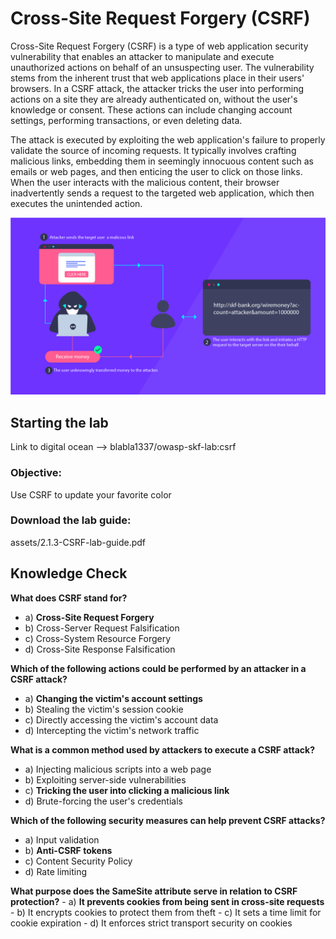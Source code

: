 # Cross-Site Request Forgery (CSRF)

Cross-Site Request Forgery (CSRF) is a type of web application security vulnerability that enables an attacker to manipulate and execute unauthorized actions on behalf of an unsuspecting user. The vulnerability stems from the inherent trust that web applications place in their users' browsers. In a CSRF attack, the attacker tricks the user into performing actions on a site they are already authenticated on, without the user's knowledge or consent. These actions can include changing account settings, performing transactions, or even deleting data.

The attack is executed by exploiting the web application's failure to properly validate the source of incoming requests. It typically involves crafting malicious links, embedding them in seemingly innocuous content such as emails or web pages, and then enticing the user to click on those links. When the user interacts with the malicious content, their browser inadvertently sends a request to the targeted web application, which then executes the unintended action.

![CSRF](assets/images/csrf.png)

## Starting the lab

Link to digital ocean --> blabla1337/owasp-skf-lab:csrf

### Objective:

Use CSRF to update your favorite color 

### Download the lab guide:

assets/2.1.3-CSRF-lab-guide.pdf

## Knowledge Check

**What does CSRF stand for?**
  - a) **Cross-Site Request Forgery**
  - b) Cross-Server Request Falsification
  - c) Cross-System Resource Forgery
  - d) Cross-Site Response Falsification

**Which of the following actions could be performed by an attacker in a CSRF attack?**
  - a) **Changing the victim's account settings**
  - b) Stealing the victim's session cookie
  - c) Directly accessing the victim's account data
  - d) Intercepting the victim's network traffic

**What is a common method used by attackers to execute a CSRF attack?**
  - a) Injecting malicious scripts into a web page
  - b) Exploiting server-side vulnerabilities
  - c) **Tricking the user into clicking a malicious link**
  - d) Brute-forcing the user's credentials

**Which of the following security measures can help prevent CSRF attacks?**
  - a) Input validation
  - b) **Anti-CSRF tokens**
  - c) Content Security Policy
  - d) Rate limiting

**What purpose does the SameSite attribute serve in relation to CSRF protection?**
    - a) **It prevents cookies from being sent in cross-site requests**
    - b) It encrypts cookies to protect them from theft
    - c) It sets a time limit for cookie expiration
    - d) It enforces strict transport security on cookies
